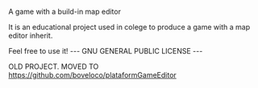 
A game with a build-in map editor

It is an educational project used in colege to produce a game with a map editor inherit.

Feel free to use it!
--- GNU GENERAL PUBLIC LICENSE ---


OLD PROJECT. MOVED TO https://github.com/boveloco/plataformGameEditor